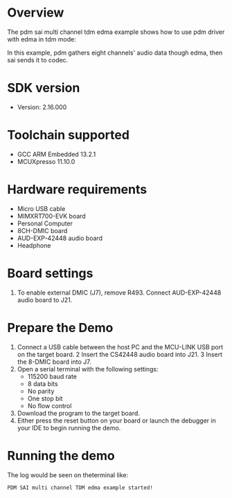 Overview
========
The pdm sai multi channel tdm edma example shows how to use pdm driver with edma in tdm mode:

In this example, pdm gathers eight channels' audio data though edma, then sai sends it to codec.

SDK version
===========
- Version: 2.16.000

Toolchain supported
===================
- GCC ARM Embedded  13.2.1
- MCUXpresso  11.10.0

Hardware requirements
=====================
- Micro USB cable
- MIMXRT700-EVK board
- Personal Computer
- 8CH-DMIC board
- AUD-EXP-42448 audio board
- Headphone

Board settings
==============
1. To enable external DMIC (J7), remove R493.
Connect AUD-EXP-42448 audio board to J21.

Prepare the Demo
================
1.  Connect a USB cable between the host PC and the MCU-LINK USB port on the target board.
2   Insert the CS42448 audio board into J21.
3   Insert the 8-DMIC board into J7.
4.  Open a serial terminal with the following settings:
    - 115200 baud rate
    - 8 data bits
    - No parity
    - One stop bit
    - No flow control
5.  Download the program to the target board.
6.  Either press the reset button on your board or launch the debugger in your IDE to begin running the demo.

Running the demo
================
The log would be seen on theterminal like:
~~~~~~~~~~~~~~~~~~~~~~~~~~~~~~~~~~~
PDM SAI multi channel TDM edma example started!
~~~~~~~~~~~~~~~~~~~~~~~~~~~~~~~~~~~
